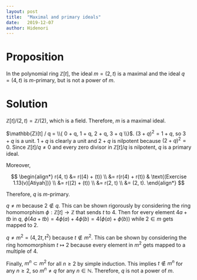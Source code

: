 ```yaml
---
layout: post
title:  "Maximal and primary ideals"
date:   2019-12-07
author: Hidenori
---
```


# Proposition
In the polynomial ring $\mathbb{Z}[t]$, the ideal $m = (2, t)$ is a maximal and the ideal $q = (4, t)$ is $m$-primary, but is not a power of $m$.

# Solution

$\mathbb{Z}[t] / (2, t) = \mathbb{Z}/(2)$, which is a field.
Therefore, $m$ is a maximal ideal.

$\mathbb{Z}[t] / q = \\{ 0 + q, 1 + q, 2 + q, 3 + q \\}$.
$(3 + q)^2 = 1 + q$, so $3 + q$ is a unit.
$1 + q$ is clearly a unit and $2 + q$ is nilpotent because $(2 + q)^2 = 0$.
Since $\mathbb{Z}[t] / q \ne 0$ and every zero divisor in $\mathbb{Z}[t] / q$ is nilpotent, $q$ is a primary ideal.

Moreover,

$$
\begin{align*}
  r(4, t)
    &= r((4) + (t)) \\
    &= r(r(4) + r(t)) & \text{(Exercise 1.13(v)[Atiyah])} \\
    &= r((2) + (t)) \\
    &= r(2, t) \\
    &= (2, t).
\end{align*}
$$

Therefore, $q$ is $m$-primary.

$q \ne m$ because $2 \notin q$.
This can be shown rigorously by considering the ring homomorphism $\phi: \mathbb{Z}[t] \rightarrow \mathbb{Z}$ that sends $t$ to $4$.
Then for every element $4a + tb$ in $q$, $\phi(4a + tb) = 4\phi(a) + 4\phi(b) = 4(\phi(a) + \phi(b))$ while $2 \in m$ gets mapped to 2.

$q \ne m^2 = (4, 2t, t^2)$ because $t \notin m^2$.
This can be shown by considering the ring homomorphism $t \mapsto 2$ because every element in $m^2$ gets mapped to a multiple of 4.

Finally, $m^n \subset m^2$ for all $n \geq 2$ by simple induction.
This implies $t \notin m^n$ for any $n \geq 2$, so $m^n \ne q$ for any $n \in \mathbb{N}$.
Therefore, $q$ is not a power of $m$.

